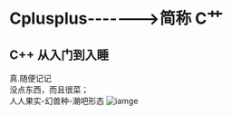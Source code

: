 # Cplusplus------->简称 C艹
## C++ 从入门到入睡
真.随便记记  
没点东西，而且很菜；  
人人果实-幻兽种-潮吧形态
![iamge](https://github.com/Feng3333/Cplusplus-STL/blob/9de9b7eca11de247f329a49e5faa300ee7315c1e/images-folder/psbGPRK9SFM.jpg)
